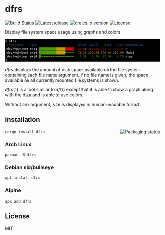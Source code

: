 # dfrs

[![Build Status](https://img.shields.io/github/workflow/status/anthraxx/dfrs/CI)](https://github.com/anthraxx/dfrs/actions) [![Latest release](https://img.shields.io/github/v/release/anthraxx/dfrs)](https://github.com/anthraxx/dfrs/releases) [![crates.io version](https://img.shields.io/crates/v/dfrs.svg)](https://crates.io/crates/dfrs) [![License](https://img.shields.io/github/license/anthraxx/dfrs)](https://github.com/anthraxx/dfrs/blob/main/LICENSE)

Display file system space usage using graphs and colors

![](contrib/screenshot.png)

*dfrs* displays the amount of disk space available on the file system
containing each file name argument. If no file name is given, the space
available on all currently mounted file systems is shown.

*dfrs*(1) is a tool similar to *df*(1) except that it is able to show a graph
along with the data and is able to use colors.

Without any argument, size is displayed in human-readable format.

## Installation

<a href="https://repology.org/project/dfrs/versions"><img align="right" src="https://repology.org/badge/vertical-allrepos/dfrs.svg" alt="Packaging status"></a>

    cargo install dfrs

### Arch Linux

    pacman -S dfrs

### Debian sid/bullseye

    apt install dfrs

### Alpine

    apk add dfrs

## License

MIT
